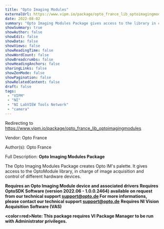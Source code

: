 ```yaml
---
title: "Opto Imaging Modules"
externalUrl: https://www.vipm.io/package/opto_france_lib_optoimagingmodules
date: 2022-08-02
summary: "Opto Imaging Modules Package gives access to the library in charge of image acquisition and control of different hardware devices."
showSummary: true
showAuthor: false
showEdit: false
showData: false
showViews: false
showReadingTime: false
showWordCount: false
showBreadcrumbs: false
showHeadingAnchors: false
sharingLinks: false
showZenMode: false
showPagination: false
showRelatedContent: false
draft: false
tags:
 - "VIPM"
 - "NI"
 - "NI LabVIEW Tools Network"
 - "camera"
---
```


Redirecting to https://www.vipm.io/package/opto_france_lib_optoimagingmodules

Vendor: Opto France

Author(s): Opto France
 
Full Description:
**Opto Imaging Modules Package**

The Opto Imaging Modules Package creates Opto IM's palette.
It gives access to the OptoModule library, in charge of image acquisition and control of different hardware devices.

**Requires an Opto Imaging Module device and associated drivers**
**Requires OptoSDK Software (version 2022.06 - 1.0.0.2464) available on request from our technical support support@opto.de 
For more informations, please contact our technical support support@opto.de**
**Requires NI Vision Acquisition Software (VAS)**

**<color=red>Note: This package requires VI Package Manager to be run with Administrator privileges. </color>**